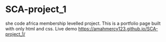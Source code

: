 # SCA-project_1
she code africa membership levelled project.
This is a portfolio page built with only html and css.
Live demo   https://amahmercy123.github.io/SCA-project_1/
